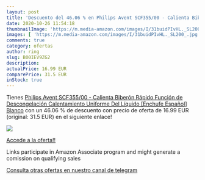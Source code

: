```yaml
---
layout: post
title: 'Descuento del 46.06 % en Philips Avent SCF355/00 - Calienta Biber'
date: 2020-10-26 11:54:18
thumbnailImage: 'https://m.media-amazon.com/images/I/31buidPIvHL._SL200_.jpg'
images: [ 'https://m.media-amazon.com/images/I/31buidPIvHL._SL200_.jpg' ]
comments: true
category: ofertas
author: ring
slug: B00IEV9ZG2
description:
actualPrice: 16.99 EUR
comparePrice: 31.5 EUR
inStock: true
---
```


Tienes [Philips Avent SCF355/00 - Calienta Biberón Rápido  Función de Descongelación  Calentamiento Uniforme Del Líquido [Enchufe Español]  Blanco](https://www.amazon.es/dp/B00IEV9ZG2/?tag=tolees-21) con un 46.06 % de descuento con precio de oferta de 16.99 EUR (original: 31.5 EUR) en el siguiente enlace!

[![](https://m.media-amazon.com/images/I/31buidPIvHL._SL200_.jpg)](https://www.amazon.es/dp/B00IEV9ZG2/?tag=tolees-21)

[Accede a la oferta!!](https://www.amazon.es/dp/B00IEV9ZG2/?tag=tolees-21)

Links participate in Amazon Associate program and might generate a comission on qualifying sales

[Consulta otras ofertas en nuestro canal de telegram](https://t.me/s/ofertas25)
